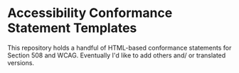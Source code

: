 # Accessibility Conformance Statement Templates

This repository holds a handful of HTML-based conformance statements for Section 508 and WCAG.  Eventually I'd like to add others and/ or translated versions.

